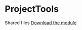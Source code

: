 ﻿# ProjectTools
Shared files [Download the module](https://ci.appveyor.com/project/LaurentDardenne/projecttools/build/artifacts)
